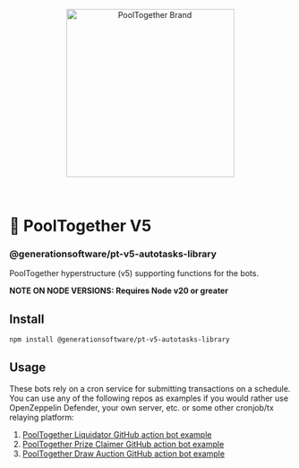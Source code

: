 <p align="center">
  <img src="https://raw.githubusercontent.com/GenerationSoftware/pt-v5-utils-js/main/img/pooltogether-logo--purple@2x.png?raw=true" alt="PoolTogether Brand" style="max-width:100%;" width="300">
</p>

<br />

# 🤖 PoolTogether V5

### @generationsoftware/pt-v5-autotasks-library

PoolTogether hyperstructure (v5) supporting functions for the bots.

**NOTE ON NODE VERSIONS: Requires Node v20 or greater**

## Install

```
npm install @generationsoftware/pt-v5-autotasks-library
```

## Usage

These bots rely on a cron service for submitting transactions on a schedule. You can use any of the following repos as examples if you would rather use OpenZeppelin Defender, your own server, etc. or some other cronjob/tx relaying platform:

1. [PoolTogether Liquidator GitHub action bot example](https://github.com/GenerationSoftware/pt-v5-liquidator-gh-action-bot)
2. [PoolTogether Prize Claimer GitHub action bot example](https://github.com/GenerationSoftware/pt-v5-prize-claimer-gh-action-bot)
3. [PoolTogether Draw Auction GitHub action bot example](https://github.com/GenerationSoftware/pt-v5-draw-auction-gh-action-bot)
